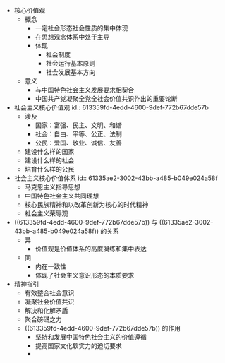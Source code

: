 - 核心价值观
	- 概念
		- 一定社会形态社会性质的集中体现
		- 在思想观念体系中处于主导
		- 体现
			- 社会制度
			- 社会运行基本原则
			- 社会发展基本方向
	- 意义
		- 与中国特色社会主义发展要求相契合
		- 中国共产党凝聚全党全社会价值共识作出的重要论断
- 社会主义核心价值观
  id:: 613359fd-4edd-4600-9def-772b67dde57b
	- 涉及
		- 国家：富强、民主、文明、和谐
		- 社会：自由、平等、公正、法制
		- 公民：爱国、敬业、诚信、友善
	- 建设什么样的国家
	- 建设什么样的社会
	- 培育什么样的公民
- 社会主义核心价值体系
  id:: 61335ae2-3002-43bb-a485-b049e024a58f
	- 马克思主义指导思想
	- 中国特色社会主义共同理想
	- 核心民族精神和以改革创新为核心的时代精神
	- 社会主义荣辱观
- ((613359fd-4edd-4600-9def-772b67dde57b)) 与 ((61335ae2-3002-43bb-a485-b049e024a58f)) 的关系
	- 异
		- 价值观是价值体系的高度凝练和集中表达
	- 同
		- 内在一致性
		- 体现了社会主义意识形态的本质要求
- 精神指引
	- 有效整合社会意识
	- 凝聚社会价值共识
	- 解决和化解矛盾
	- 聚合磅礴之力
	- ((613359fd-4edd-4600-9def-772b67dde57b)) 的作用
		- 坚持和发展中国特色社会主义的价值遵循
		- 提高国家文化软实力的迫切要求
		-